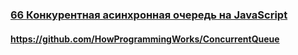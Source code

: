 ### [66 Конкурентная асинхронная очередь на JavaScript](https://www.youtube.com/watch?v=Lg46AH8wFvg)

#### https://github.com/HowProgrammingWorks/ConcurrentQueue

